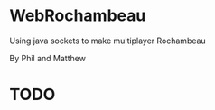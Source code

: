 WebRochambeau
=============

Using java sockets to make multiplayer Rochambeau

By Phil and Matthew

TODO
======

